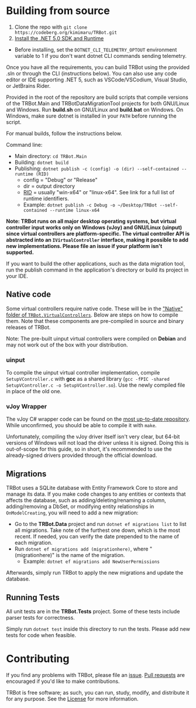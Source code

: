 # Building from source
1. Clone the repo with `git clone https://codeberg.org/kimimaru/TRBot.git`
2. [Install the .NET 5.0 SDK and Runtime](https://dotnet.microsoft.com/download/dotnet/5.0)
  * Before installing, set the `DOTNET_CLI_TELEMETRY_OPTOUT` environment variable to 1 if you don't want dotnet CLI commands sending telemetry.

Once you have all the requirements, you can build TRBot using the provided .sln or through the CLI (instructions below). You can also use any code editor or IDE supporting .NET 5, such as VSCode/VSCodium, Visual Studio, or JetBrains Rider.

Provided in the root of the repository are build scripts that compile versions of the TRBot.Main and TRBotDataMigrationTool projects for both GNU/Linux and Windows. Run **build.sh** on GNU/Linux and **build.bat** on Windows. On Windows, make sure dotnet is installed in your `PATH` before running the script.

For manual builds, follow the instructions below.

Command line:
* Main directory: `cd TRBot.Main`
* Building: `dotnet build`
* Publishing: `dotnet publish -c (config) -o (dir) --self-contained --runtime (RID)`
  * config = "Debug" or "Release"
  * dir = output directory
  * [RID](https://raw.githubusercontent.com/dotnet/runtime/main/src/libraries/Microsoft.NETCore.Platforms/src/runtime.json) = usually "win-x64" or "linux-x64". See link for a full list of runtime identifiers.
  * Example: `dotnet publish -c Debug -o ~/Desktop/TRBot --self-contained --runtime linux-x64`

**Note: TRBot runs on all major desktop operating systems, but virtual controller input works only on Windows (vJoy) and GNU/Linux (uinput) since virtual controllers are platform-specific. The virtual controller API is abstracted into an `IVirtualController` interface, making it possible to add new implementations. Please file an issue if your platform isn't supported.**

If you want to build the other applications, such as the data migration tool, run the publish command in the application's directory or build its project in your IDE.

## Native code
Some virtual controllers require native code. These will be in the ["Native" folder of `TRBot.VirtualControllers`](../TRBot/TRBot.VirtualControllers/Native). Below are steps on how to compile them. Note that these components are pre-compiled in source and binary releases of TRBot.

Note: The pre-built uinput virtual controllers were compiled on **Debian** and may not work out of the box with your distribution.

### uinput
To compile the uinput virtual controller implementation, compile `SetupVController.c` with **gcc** as a shared library (`gcc -fPIC -shared SetupVController.c -o SetupVController.so`). Use the newly compiled file in place of the old one.

### vJoy Wrapper
The vJoy C# wrapper code can be found on the [most up-to-date repository](https://github.com/jshafer817/vJoy/tree/master/apps/common/vJoyInterfaceCS/vJoyInterfaceWrap). While unconfirmed, you should be able to compile it with `make`.

Unfortunately, compiling the vJoy driver itself isn't very clear, but 64-bit versions of Windows will not load the driver unless it is signed. Doing this is out-of-scope for this guide, so in short, it's recommended to use the already-signed drivers provided through the official download.

## Migrations
TRBot uses a SQLite database with Entity Framework Core to store and manage its data. If you make code changes to any entities or contexts that affects the database, such as adding/deleting/renaming a column, adding/removing a DbSet, or modifying entity relationships in `OnModelCreating`, you will need to add a new migration:

* Go to the **TRBot.Data** project and run `dotnet ef migrations list` to list all migrations. Take note of the furthest one down, which is the most recent. If needed, you can verify the date prepended to the name of each migration.
* Run `dotnet ef migrations add (migrationhere)`, where "(migrationhere)" is the name of the migration.
  * Example: `dotnet ef migrations add NewUserPermissions`

Afterwards, simply run TRBot to apply the new migrations and update the database.

## Running Tests
All unit tests are in the **TRBot.Tests** project. Some of these tests include parser tests for correctness.

Simply run `dotnet test` inside this directory to run the tests. Please add new tests for code when feasible.

# Contributing
If you find any problems with TRBot, please file an [issue](https://codeberg.org/kimimaru/TRBot/issues/new). [Pull requests](https://codeberg.org/kimimaru/TRBot/pulls) are encouraged if you'd like to make contributions.

TRBot is free software; as such, you can run, study, modify, and distribute it for any purpose. See the [License](../LICENSE) for more information.
